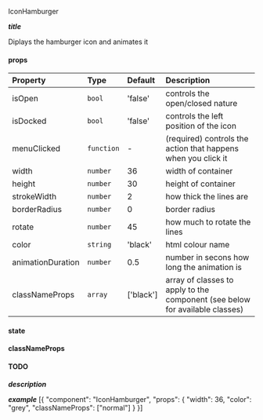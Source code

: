 IconHamburger

*****title*****

Diplays the hamburger icon and animates it


#### props
|Property				|	Type			|	Default		|	Description
:-----------------------|:--------------|:--------------|:--------------------------------
isOpen					|	`bool`	|	'false'	|	controls the open/closed nature
isDocked				|	`bool`	|	'false'	|	controls the left position of the icon
menuClicked			|	`function`	|	-	|	(required) controls the action that happens when you click it
width						|	`number`	|	36	|	width of container
height					|	`number`	|	30	|	height of container
strokeWidth			|	`number`	|	2	|	how thick the lines are
borderRadius		|	`number`	|	0	|	border radius
rotate					|	`number`	|	45	|	how much to rotate the lines
color						|	`string`	|	'black'	|	html colour name
animationDuration	|	`number`	|	0.5	|	number in secons how long the animation is
classNameProps	|	`array`	| ['black']	|	array of classes to apply to the component (see below for available classes)


#### state

#### classNameProps

#### TODO

*****description*****

*****example*****
[{
	"component": "IconHamburger",
	"props": {
		"width": 36,
		"color": "grey",
		"classNameProps": ["normal"]
	}
}]